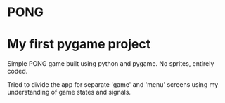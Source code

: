 # PONG
# My first pygame project


Simple PONG game built using python and pygame.
No sprites, entirely coded.


Tried to divide the app for separate 'game' and 'menu' screens using my understanding of game states and signals.
